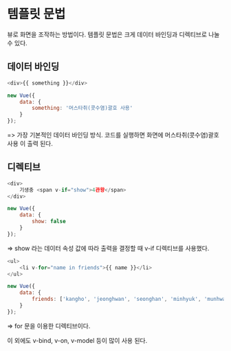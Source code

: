 # 템플릿 문법

뷰로 화면을 조작하는 방법이다. 템플릿 문법은 크게 데이터 바인딩과 디렉티브로 나눌 수 있다.

## 데이터 바인딩

```javascript
<div>{{ something }}</div>

new Vue({
    data: {
        something: '머스타취(콧수염)괄호 사용'
    }
});
```

=> 가장 기본적인 데이터 바인딩 방식. 코드를 실행하면 화면에 머스타취(콧수염)괄호 사용 이 출력 된다.

## 디렉티브

```javascript
<div>
    기생충 <span v-if="show">4관왕</span>
</div>

new Vue({
    data: {
        show: false
    }
});
```

=> show 라는 데이터 속성 값에 따라 출력을 결정할 때 v-if 디렉티브를 사용했다.

```javascript
<ul>
    <li v-for="name in friends">{{ name }}</li>
</ul>

new Vue({
    data: {
        friends: ['kangho', 'jeonghwan', 'seonghan', 'minhyuk', 'munhwa', 'seungmoo']
    }
});
```

=> for 문을 이용한 디렉티브이다.

이 외에도 v-bind, v-on, v-model 등이 많이 사용 된다.
